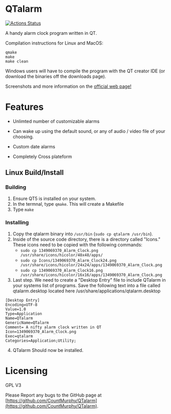 QTalarm
=======

[![Actions Status](https://github.com/CountMurphy/QTalarm/workflows/Build/badge.svg)](https://github.com/CountMurphy/QTalarm/actions)

A handy alarm clock program written in QT.

Compilation instructions for Linux and MacOS:
```
qmake
make
make clean
```

Windows users will have to compile the program with the QT creator IDE (or download the binaries off the downloads page).

Screenshots and more information on the [official web page!](https://random-hackery.net/page/qtalarm/)

Features
========

- Unlimted number of customizable alarms

- Can wake up using the default sound, or any of audio / video file of your choosing.

- Custom date alarms

- Completely Cross plateform

## Linux Build/Install

### Building

1. Ensure QT5 is installed on your system.
1. In the termnal, type `qmake`. This will create a Makefile
1. Type `make`
 
### Installing

1. Copy the qtalarm binary into `/usr/bin` (`sudo cp qtalarm /usr/bin`).
2. Inside of the source code directory, there is a directory called "Icons." These icons need to be copied with the following commands:
   - `sudo cp 1349069370_Alarm_Clock.png /usr/share/icons/hicolor/48x48/apps/`
   - `sudo cp Icons/1349069370_Alarm_Clock24.png /usr/share/icons/hicolor/24x24/apps/1349069370_Alarm_Clock.png`
   - `sudo cp 1349069370_Alarm_Clock16.png /usr/share/icons/hicolor/16x16/apps/1349069370_Alarm_Clock.png`
3. Last step. We need to create a "Desktop Entry" file to include QTalarm in your systems list of programs. Save the following text into a file called qtalarm.desktop located here /usr/share/applications/qtalarm.desktop

```
[Desktop Entry]
Encoding=UTF-8
Value=1.0
Type=Application
Name=QTalarm
GenericName=QTalarm
Comment= A nifty alarm clock written in QT
Icon=1349069370_Alarm_Clock.png
Exec=qtalarm
Categories=Application;Utility;
```
4. QTalarm Should now be installed.

Licensing
==========
GPL V3

Please Report any bugs to the GitHub page at [https://github.com/CountMurphy/QTalarm](https://github.com/CountMurphy/QTalarm).
